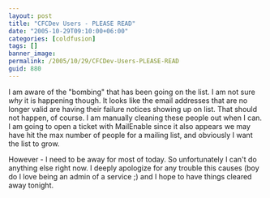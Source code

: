 ```yaml
---
layout: post
title: "CFCDev Users - PLEASE READ"
date: "2005-10-29T09:10:00+06:00"
categories: [coldfusion]
tags: []
banner_image: 
permalink: /2005/10/29/CFCDev-Users-PLEASE-READ
guid: 880
---
```


I am aware of the "bombing" that has been going on the list. I am not sure <i>why</i> it is happening though. It looks like the email addresses that are no longer valid are having their failure notices showing up on list. That should not happen, of course. I am manually cleaning these people out when I can. I am going to open a ticket with MailEnable since it also appears we may have hit the max number of people for a mailing list, and obviously I want the list to grow.

However - I need to be away for most of today. So unfortunately I can't do anything else right now. I deeply apologize for any trouble this causes (boy do I love being an admin of a service ;) and I hope to have things cleared away tonight.